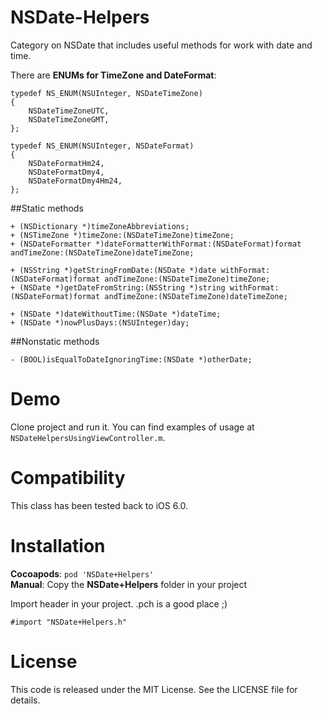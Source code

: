 NSDate-Helpers
==============

Category on NSDate that includes useful methods for work with date and time.

There are __ENUMs for TimeZone and DateFormat__:

```objc
typedef NS_ENUM(NSUInteger, NSDateTimeZone)
{
    NSDateTimeZoneUTC,
    NSDateTimeZoneGMT,
};

typedef NS_ENUM(NSUInteger, NSDateFormat)
{
    NSDateFormatHm24,
    NSDateFormatDmy4,
    NSDateFormatDmy4Hm24,
};
```

##Static methods

```objc
+ (NSDictionary *)timeZoneAbbreviations;
+ (NSTimeZone *)timeZone:(NSDateTimeZone)timeZone;
+ (NSDateFormatter *)dateFormatterWithFormat:(NSDateFormat)format andTimeZone:(NSDateTimeZone)dateTimeZone;

+ (NSString *)getStringFromDate:(NSDate *)date withFormat:(NSDateFormat)format andTimeZone:(NSDateTimeZone)timeZone;
+ (NSDate *)getDateFromString:(NSString *)string withFormat:(NSDateFormat)format andTimeZone:(NSDateTimeZone)dateTimeZone;

+ (NSDate *)dateWithoutTime:(NSDate *)dateTime;
+ (NSDate *)nowPlusDays:(NSUInteger)day;
```

##Nonstatic methods

```objc
- (BOOL)isEqualToDateIgnoringTime:(NSDate *)otherDate;
```

Demo
====

Clone project and run it. You can find examples of usage at `NSDateHelpersUsingViewController.m`.


Compatibility
=============

This class has been tested back to iOS 6.0.


Installation
============

__Cocoapods__: `pod 'NSDate+Helpers'`<br />
__Manual__: Copy the __NSDate+Helpers__ folder in your project<br />

Import header in your project. .pch is a good place ;)

    #import "NSDate+Helpers.h"

License
=======

This code is released under the MIT License. See the LICENSE file for
details.
